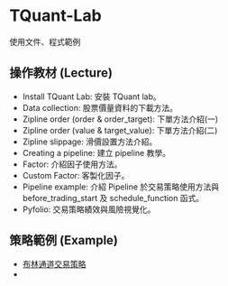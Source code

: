 # TQuant-Lab
使用文件、程式範例

## 操作教材 (Lecture)
* Install TQuant Lab: 安裝 TQuant lab。
* Data collection: 股票價量資料的下載方法。
* Zipline order (order & order_target): 下單方法介紹(一)
* Zipline order (value & target_value): 下單方法介紹(二)
* Zipline slippage: 滑價設置方法介紹。
* Creating a pipeline: 建立 pipeline 教學。
* Factor: 介紹因子使用方法。
* Custom Factor: 客製化因子。
* Pipeline example: 介紹 Pipeline 於交易策略使用方法與 before_trading_start 及 schedule_function 函式。
* Pyfolio: 交易策略績效與風險視覺化。

## 策略範例 (Example)
* [布林通道交易策略](https://www.tejwin.com/wp-admin/post.php?post=15388&action=edit)
*
